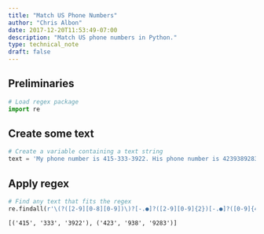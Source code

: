 ```yaml
---
title: "Match US Phone Numbers"
author: "Chris Albon"
date: 2017-12-20T11:53:49-07:00
description: "Match US phone numbers in Python."
type: technical_note
draft: false
---
```

## Preliminaries


```python
# Load regex package
import re
```

## Create some text


```python
# Create a variable containing a text string
text = 'My phone number is 415-333-3922. His phone number is 4239389283'
```

## Apply regex


```python
# Find any text that fits the regex
re.findall(r'\(?([2-9][0-8][0-9])\)?[-.●]?([2-9][0-9]{2})[-.●]?([0-9]{4})', text)
```




    [('415', '333', '3922'), ('423', '938', '9283')]


